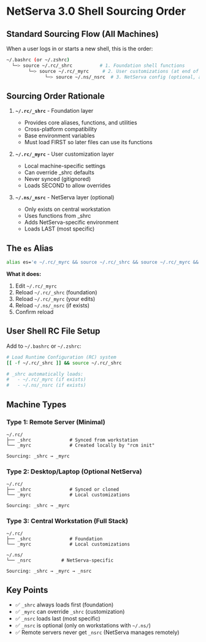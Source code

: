 # NetServa 3.0 Shell Sourcing Order

## Standard Sourcing Flow (All Machines)

When a user logs in or starts a new shell, this is the order:

```bash
~/.bashrc (or ~/.zshrc)
  └─> source ~/.rc/_shrc          # 1. Foundation shell functions
        └─> source ~/.rc/_myrc     # 2. User customizations (at end of _shrc)
              └─> source ~/.ns/_nsrc  # 3. NetServa config (optional, at end of _shrc)
```

## Sourcing Order Rationale

1. **`~/.rc/_shrc`** - Foundation layer
   - Provides core aliases, functions, and utilities
   - Cross-platform compatibility
   - Base environment variables
   - Must load FIRST so later files can use its functions

2. **`~/.rc/_myrc`** - User customization layer
   - Local machine-specific settings
   - Can override _shrc defaults
   - Never synced (gitignored)
   - Loads SECOND to allow overrides

3. **`~/.ns/_nsrc`** - NetServa layer (optional)
   - Only exists on central workstation
   - Uses functions from _shrc
   - Adds NetServa-specific environment
   - Loads LAST (most specific)

## The `es` Alias

```bash
alias es='e ~/.rc/_myrc && source ~/.rc/_shrc && source ~/.rc/_myrc && [[ -f ~/.ns/_nsrc ]] && source ~/.ns/_nsrc && echo "✅ Reloaded: _shrc → _myrc → _nsrc"'
```

**What it does:**
1. Edit `~/.rc/_myrc`
2. Reload `~/.rc/_shrc` (foundation)
3. Reload `~/.rc/_myrc` (your edits)
4. Reload `~/.ns/_nsrc` (if exists)
5. Confirm reload

## User Shell RC File Setup

Add to `~/.bashrc` or `~/.zshrc`:

```bash
# Load Runtime Configuration (RC) system
[[ -f ~/.rc/_shrc ]] && source ~/.rc/_shrc

# _shrc automatically loads:
#   - ~/.rc/_myrc (if exists)
#   - ~/.ns/_nsrc (if exists)
```

## Machine Types

### Type 1: Remote Server (Minimal)
```
~/.rc/
├── _shrc              # Synced from workstation
└── _myrc              # Created locally by "rcm init"

Sourcing: _shrc → _myrc
```

### Type 2: Desktop/Laptop (Optional NetServa)
```
~/.rc/
├── _shrc              # Synced or cloned
└── _myrc              # Local customizations

Sourcing: _shrc → _myrc
```

### Type 3: Central Workstation (Full Stack)
```
~/.rc/
├── _shrc              # Foundation
└── _myrc              # Local customizations

~/.ns/
└── _nsrc           # NetServa-specific

Sourcing: _shrc → _myrc → _nsrc
```

## Key Points

- ✅ `_shrc` always loads first (foundation)
- ✅ `_myrc` can override `_shrc` (customization)
- ✅ `_nsrc` loads last (most specific)
- ✅ `_nsrc` is optional (only on workstations with `~/.ns/`)
- ✅ Remote servers never get `_nsrc` (NetServa manages remotely)
